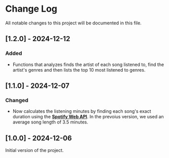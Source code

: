 # Change Log
All notable changes to this project will be documented in this file.

## [1.2.0] - 2024-12-12

### Added
- Functions that analyzes finds the artist of each song listened to, find the artist's genres and then lists the top 10 most listened to genres.

## [1.1.0] - 2024-12-07

### Changed
- Now calculates the listening minutes by finding each song's exact duration using the **[Spotify Web API](https://developer.spotify.com/documentation/web-api)**. In the prevoius version, we used an average song length of 3.5 minutes.

## [1.0.0] - 2024-12-06

Initial version of the project.